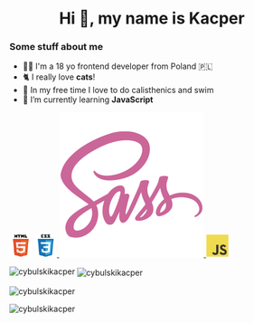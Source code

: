 <h1 align="center">Hi 👋, my name is Kacper</h1>
<h3 align="left">Some stuff about me </h3>
 
- 👨‍💻 I'm a 18 yo frontend developer from Poland 🇵🇱
- 🐈 I really love **cats**!
- 💪 In my free time I love to do calisthenics and swim
- 🌱 I’m currently learning **JavaScript**

<p align="left"> <img src="https://raw.githubusercontent.com/devicons/devicon/master/icons/html5/html5-original-wordmark.svg" alt="html5" width="40" height="40"/> </a> <a href="https://sass-lang.com" target="_blank" rel="noreferrer"> 
<a href="https://www.w3schools.com/css/" target="_blank" rel="noreferrer"> <img src="https://raw.githubusercontent.com/devicons/devicon/master/icons/css3/css3-original-wordmark.svg" alt="css3" height="40"/> </a> <a href="https://www.w3.org/html/" target="_blank" rel="noreferrer"><img src="https://raw.githubusercontent.com/devicons/devicon/master/icons/sass/sass-original.svg" alt="sass"/> </a><a href="https://developer.mozilla.org/en-US/docs/Web/JavaScript" target="_blank" rel="noreferrer"> <img src="https://raw.githubusercontent.com/devicons/devicon/master/icons/javascript/javascript-original.svg" alt="javascript" width="40" height="40"/> </a></p>


<p><img align="left" src="https://github-readme-stats.vercel.app/api/top-langs?username=cybulskikacper&show_icons=true&locale=en&layout=compact" alt="cybulskikacper" /></p>

<p>&nbsp;<img align="center" src="https://github-readme-stats.vercel.app/api?username=cybulskikacper&show_icons=true&locale=en" alt="cybulskikacper" /></p>

<p><img align="center" src="https://github-readme-streak-stats.herokuapp.com/?user=cybulskikacper&" alt="cybulskikacper" /></p>


<p align="left"> <img src="https://komarev.com/ghpvc/?username=cybulskikacper&label=Profile%20views&color=0e75b6&style=plastic" alt="cybulskikacper" /> </p>

